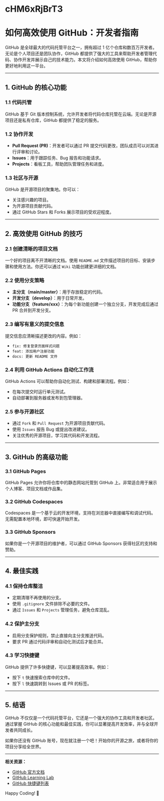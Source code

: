 # cHM6xRjBrT3
# 如何高效使用 GitHub：开发者指南

GitHub 是全球最大的代码托管平台之一，拥有超过 1 亿个仓库和数百万开发者。无论是个人项目还是团队协作，GitHub 都提供了强大的工具来帮助开发者管理代码、协作开发并展示自己的技术能力。本文将介绍如何高效使用 GitHub，帮助你更好地利用这一平台。

---

## 1. GitHub 的核心功能

### 1.1 代码托管
GitHub 基于 Git 版本控制系统，允许开发者将代码仓库托管在云端。无论是开源项目还是私有仓库，GitHub 都提供了稳定的服务。

### 1.2 协作开发
- **Pull Request (PR)**：开发者可以通过 PR 提交代码更改，团队成员可以对其进行评审和讨论。
- **Issues**：用于跟踪任务、Bug 报告和功能请求。
- **Projects**：看板工具，帮助团队管理任务和进度。

### 1.3 社区与开源
GitHub 是开源项目的聚集地。你可以：
- 关注感兴趣的项目。
- 为开源项目贡献代码。
- 通过 GitHub Stars 和 Forks 展示项目的受欢迎程度。

---

## 2. 高效使用 GitHub 的技巧

### 2.1 创建清晰的项目文档
一个好的项目离不开清晰的文档。使用 `README.md` 文件描述项目的目标、安装步骤和使用方法。你还可以通过 `Wiki` 功能创建更详细的文档。

### 2.2 使用分支策略
- **主分支（main/master）**：用于存放稳定的代码。
- **开发分支（develop）**：用于日常开发。
- **功能分支（feature/xxx）**：为每个新功能创建一个独立分支，开发完成后通过 PR 合并到开发分支。

### 2.3 编写有意义的提交信息
提交信息应清晰描述更改的内容。例如：
- `fix: 修复登录页面样式问题`
- `feat: 添加用户注册功能`
- `docs: 更新 README 文件`

### 2.4 利用 GitHub Actions 自动化工作流
GitHub Actions 可以帮助你自动化测试、构建和部署流程。例如：
- 在每次提交时运行单元测试。
- 自动部署到服务器或发布到包管理器。

### 2.5 参与开源社区
- 通过 `Fork` 和 `Pull Request` 为开源项目贡献代码。
- 使用 `Issues` 报告 Bug 或提出改进建议。
- 关注优秀的开源项目，学习其代码和开发流程。

---

## 3. GitHub 的高级功能

### 3.1 GitHub Pages
GitHub Pages 允许你将仓库中的静态网站托管到 GitHub 上。非常适合用于展示个人博客、项目文档或作品集。

### 3.2 GitHub Codespaces
Codespaces 是一个基于云的开发环境，支持在浏览器中直接编写和调试代码。无需配置本地环境，即可快速开始开发。

### 3.3 GitHub Sponsors
如果你是一个开源项目的维护者，可以通过 GitHub Sponsors 获得社区的支持和赞助。

---

## 4. 最佳实践

### 4.1 保持仓库整洁
- 定期清理不再使用的分支。
- 使用 `.gitignore` 文件排除不必要的文件。
- 通过 `Issues` 和 `Projects` 管理任务，避免仓库混乱。

### 4.2 保护主分支
- 启用分支保护规则，禁止直接向主分支推送代码。
- 要求 PR 通过代码评审和自动化测试后才能合并。

### 4.3 学习快捷键
GitHub 提供了许多快捷键，可以显著提高效率。例如：
- 按下 `t` 快速搜索仓库中的文件。
- 按下 `l` 快速跳转到 Issues 或 PR 的标签。

---

## 5. 结语

GitHub 不仅仅是一个代码托管平台，它还是一个强大的协作工具和开发者社区。通过掌握 GitHub 的核心功能和最佳实践，你可以显著提高开发效率，并与全球开发者共同成长。

如果你还没有 GitHub 账号，现在就注册一个吧！开始你的开源之旅，或者将你的项目分享给全世界。

---

**相关资源：**
- [GitHub 官方文档](https://docs.github.com/)
- [GitHub Learning Lab](https://lab.github.com/)
- [GitHub 快捷键列表](https://docs.github.com/en/get-started/using-github/keyboard-shortcuts)

Happy Coding! 🚀

